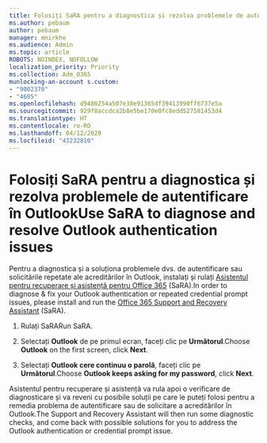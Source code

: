 ```yaml
---
title: Folosiți SaRA pentru a diagnostica și rezolva problemele de autentificare în Outlook
ms.author: pebaum
author: pebaum
manager: mnirkhe
ms.audience: Admin
ms.topic: article
ROBOTS: NOINDEX, NOFOLLOW
localization_priority: Priority
ms.collection: Adm_O365
munlocking-an-account s.custom:
- "9002370"
- "4605"
ms.openlocfilehash: d9486254a507e38e91365df39413990ff6737e5a
ms.sourcegitcommit: 929f8accdca2b8e5be170e0fc8edd527581453d4
ms.translationtype: HT
ms.contentlocale: ro-RO
ms.lasthandoff: 04/12/2020
ms.locfileid: "43232810"
---
```

# <a name="use-sara-to-diagnose-and-resolve-outlook-authentication-issues"></a><span data-ttu-id="19576-102">Folosiți SaRA pentru a diagnostica și rezolva problemele de autentificare în Outlook</span><span class="sxs-lookup"><span data-stu-id="19576-102">Use SaRA to diagnose and resolve Outlook authentication issues</span></span>

<span data-ttu-id="19576-103">Pentru a diagnostica și a soluționa problemele dvs. de autentificare sau solicitările repetate ale acreditărilor în Outlook, instalați și rulați [Asistentul pentru recuperare și asistență pentru Office 365](https://diagnostics.office.com/#/) (SaRA).</span><span class="sxs-lookup"><span data-stu-id="19576-103">In order to diagnose & fix your Outlook authentication or repeated credential prompt issues, please install and run the [Office 365 Support and Recovery Assistant](https://diagnostics.office.com/#/) (SaRA).</span></span>

1. <span data-ttu-id="19576-104">Rulați SaRA</span><span class="sxs-lookup"><span data-stu-id="19576-104">Run SaRA.</span></span>

2. <span data-ttu-id="19576-105">Selectați **Outlook** de pe primul ecran, faceți clic pe **Următorul**.</span><span class="sxs-lookup"><span data-stu-id="19576-105">Choose **Outlook** on the first screen, click **Next**.</span></span>

3. <span data-ttu-id="19576-106">Selectați **Outlook cere continuu o parolă**, faceți clic pe **Următorul**.</span><span class="sxs-lookup"><span data-stu-id="19576-106">Choose **Outlook keeps asking for my password**, click **Next**.</span></span>

<span data-ttu-id="19576-107">Asistentul pentru recuperare și asistență va rula apoi o verificare de diagnosticare și va reveni cu posibile soluții pe care le puteți folosi pentru a remedia problema de autentificare sau de solicitare a acreditărilor în Outlook.</span><span class="sxs-lookup"><span data-stu-id="19576-107">The Support and Recovery Assistant will then run some diagnostic checks, and come back with possible solutions for you to address the Outlook authentication or credential prompt issue.</span></span>
